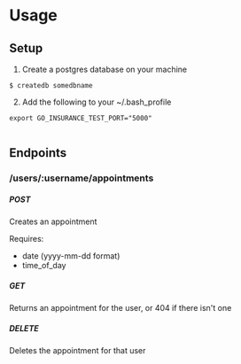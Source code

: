 # Usage

## Setup

1. Create a postgres database on your machine 
```
$ createdb somedbname
```
2. Add the following to your ~/.bash_profile
```
export GO_INSURANCE_TEST_PORT="5000"
```
```export GO_INSURANCE_TEST_PGURL="postgres://yourusername:yourpassword@localhost:5432/somedbname?sslmode=disable"
```

## Endpoints

### /users/:username/appointments

##### POST

Creates an appointment

Requires:
* date (yyyy-mm-dd format)
* time\_of_day

##### GET

Returns an appointment for the user, or 404 if there isn't one


##### DELETE

Deletes the appointment for that user
